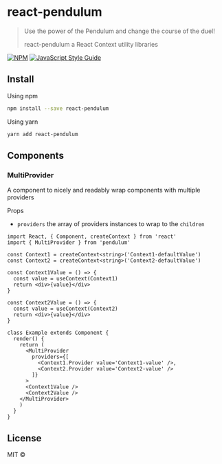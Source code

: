 # react-pendulum

> Use the power of the Pendulum and change the course of the duel!
>
> react-pendulum a React Context utility libraries

[![NPM](https://img.shields.io/npm/v/react-pendulum.svg)](https://www.npmjs.com/package/react-pendulum) [![JavaScript Style Guide](https://img.shields.io/badge/code_style-standard-brightgreen.svg)](https://standardjs.com)

## Install

Using npm
```bash
npm install --save react-pendulum
```
Using yarn
```bash
yarn add react-pendulum
```

## Components

### MultiProvider

A component to nicely and readably wrap components with multiple providers

Props
- `providers` the array of providers instances to wrap to the `children`

```tsx
import React, { Component, createContext } from 'react'
import { MultiProvider } from 'pendulum'

const Context1 = createContext<string>('Context1-defaultValue')
const Context2 = createContext<string>('Context2-defaultValue')

const Context1Value = () => {
  const value = useContext(Context1)
  return <div>{value}</div>
}

const Context2Value = () => {
  const value = useContext(Context2)
  return <div>{value}</div>
}

class Example extends Component {
  render() {
    return (
      <MultiProvider
        providers={[
          <Context1.Provider value='Context1-value' />,
          <Context2.Provider value='Context2-value' />
        ]}
      >
      <Context1Value />
      <Context2Value />
    </MultiProvider>
    )
  }
}
```

## License

MIT © [](https://github.com/)
